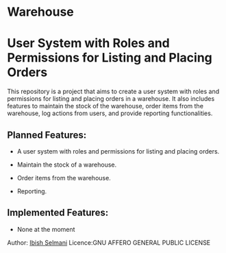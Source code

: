 # Warehouse

# User System with Roles and Permissions for Listing and Placing Orders

This repository is a project that aims to create a user system with roles and permissions for listing and placing orders in a warehouse. 
It also includes features to maintain the stock of the warehouse, order items from the warehouse, 
log actions from users, and provide reporting functionalities.

## Planned Features:
- A user system with roles and permissions for listing and placing orders.
  
- Maintain the stock of a warehouse.
  
- Order items from the warehouse.
  
- Reporting.

## Implemented Features:
- None at the moment

Author: [Ibish Selmani](https://github.com/Ibish-DCI-STUDENT/warehouse)
Licence:GNU AFFERO GENERAL PUBLIC LICENSE
